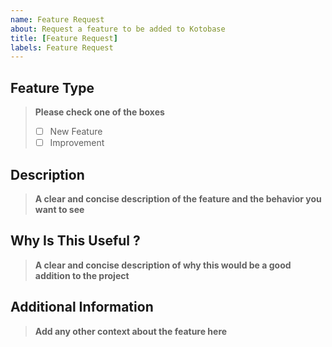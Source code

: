 ```yaml
---
name: Feature Request
about: Request a feature to be added to Kotobase
title: [Feature Request]
labels: Feature Request
---
```


## Feature Type

> **Please check one of the boxes**
>
> -   [ ] New Feature
> -   [ ] Improvement

## Description

> **A clear and concise description of the feature and the behavior you want to see**

## Why Is This Useful ?

> **A clear and concise description of why this would be a good addition to the project**

## Additional Information

> **Add any other context about the feature here**
